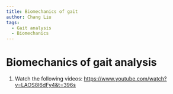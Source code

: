 ```yaml
---
title: Biomechanics of gait
author: Chang Liu
tags:
  - Gait analysis
  - Biomechanics
---
```

# Biomechanics of gait analysis
1. Watch the following videos:
   https://www.youtube.com/watch?v=LAOS8I6dFy4&t=396s
   
